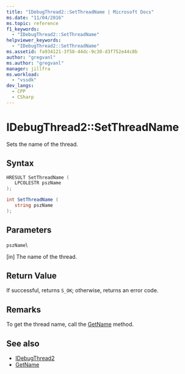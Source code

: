 ```yaml
---
title: "IDebugThread2::SetThreadName | Microsoft Docs"
ms.date: "11/04/2016"
ms.topic: reference
f1_keywords:
  - "IDebugThread2::SetThreadName"
helpviewer_keywords:
  - "IDebugThread2::SetThreadName"
ms.assetid: fa934121-3f58-44dc-9c30-d3f752e44c8b
author: "gregvanl"
ms.author: "gregvanl"
manager: jillfra
ms.workload:
  - "vssdk"
dev_langs:
  - CPP
  - CSharp
---
```

# IDebugThread2::SetThreadName
Sets the name of the thread.

## Syntax

```cpp
HRESULT SetThreadName ( 
   LPCOLESTR pszName
);
```

```csharp
int SetThreadName ( 
   string pszName
);
```

## Parameters
 `pszName`\

 [in] The name of the thread.

## Return Value
 If successful, returns `S_OK`; otherwise, returns an error code.

## Remarks
 To get the thread name, call the [GetName](../../../extensibility/debugger/reference/idebugthread2-getname.md) method.

## See also
- [IDebugThread2](../../../extensibility/debugger/reference/idebugthread2.md)
- [GetName](../../../extensibility/debugger/reference/idebugthread2-getname.md)